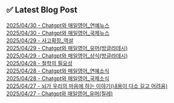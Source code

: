 
## ✅ Latest Blog Post
 
[2025/04/30 - Chatgpt와 매일영어_연예뉴스](https://3hongstore.tistory.com/237) <br/>
[2025/04/30 - Chatgpt와 매일영어_국제뉴스](https://3hongstore.tistory.com/236) <br/>
[2025/04/29 - 사고확장_역설](https://3hongstore.tistory.com/235) <br/>
[2025/04/29 - Chatgpt와 매일영어_유머(방글라데시)](https://3hongstore.tistory.com/234) <br/>
[2025/04/29 - Chatgpt와 매일영어_상식(방글라데시)](https://3hongstore.tistory.com/233) <br/>
[2025/04/28 - 철학의 필요성](https://3hongstore.tistory.com/232) <br/>
[2025/04/28 - Chatgpt와 매일영어_연예소식](https://3hongstore.tistory.com/231) <br/>
[2025/04/28 - Chatgpt와 매일영어_국제소식](https://3hongstore.tistory.com/230) <br/>
[2025/04/27 - 뇌가 우리의 마음에 하는 이야기(내용이 다소 길고 어려움)](https://3hongstore.tistory.com/229) <br/>
[2025/04/27 - Chatgpt와 매일영어_유머(칠레)](https://3hongstore.tistory.com/228) <br/>
